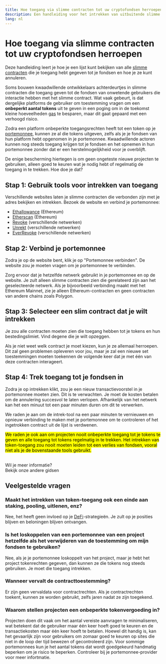 ```yaml
---
title: Hoe toegang via slimme contracten tot uw cryptofondsen herroepen
description: Een handleiding voor het intrekken van uitbuitende slimme contract token-toegang
lang: nl
---
```


# Hoe toegang via slimme contracten tot uw cryptofondsen herroepen

Deze handleiding leert je hoe je een lijst kunt bekijken van alle [slimme contracten](/glossary/#smart-contract) die je toegang hebt gegeven tot je fondsen en hoe je ze kunt annuleren.

Soms bouwen kwaadwillende ontwikkelaars achterdeurtjes in slimme contracten die toegang geven tot de fondsen van onwetende gebruikers die interactie hebben met het slimme contract. Wat vaak gebeurt, is dat dergelijke platforms de gebruiker om toestemming vragen om een **onbeperkt aantal tokens** uit te geven in een poging om in de toekomst kleine hoeveelheden [gas](/glossary/#gas) te besparen, maar dit gaat gepaard met een verhoogd risico.

Zodra een platform onbeperkte toegangsrechten heeft tot een token op je [portemonnee](/glossary/#wallet), kunnen ze al die tokens uitgeven, zelfs als je je fondsen van hun platform hebt opgenomen in je portemonnee. Kwaadwillende actoren kunnen nog steeds toegang krijgen tot je fondsen en het opnemen in hun portemonnee zonder dat er een herstelmogelijkheid voor je overblijft.

De enige bescherming hiertegen is om geen ongeteste nieuwe projecten te gebruiken, alleen goed te keuren wat je nodig hebt of regelmatig de toegang in te trekken. Hoe doe je dat?

## Stap 1: Gebruik tools voor intrekken van toegang

Verschillende websites laten je slimme contracten die verbonden zijn met je adres bekijken en intrekken. Bezoek de website en verbind je portemonnee:

- [Ethallowance](https://ethallowance.com/) (Ethereum)
- [Etherscan](https://etherscan.io/tokenapprovalchecker) (Ethereum)
- [Revoke](https://revoke.cash/) (verschillende netwerken)
- [Unrekt](https://app.unrekt.net/) (verschillende netwerken)
- [EverRevoke](https://everrise.com/everrevoke/) (verschillende netwerken)

## Stap 2: Verbind je portemonnee

Zodra je op de website bent, klik je op "Portemonnee verbinden". De website zou je moeten vragen om je portemonnee te verbinden.

Zorg ervoor dat je hetzelfde netwerk gebruikt in je portemonnee en op de website. Je zult alleen slimme contracten zien die gerelateerd zijn aan het geselecteerde netwerk. Als je bijvoorbeeld verbinding maakt met het Ethereum Mainnet, zie je alleen Ethereum-contracten en geen contracten van andere chains zoals Polygon.

## Stap 3: Selecteer een slim contract dat je wilt intrekken

Je zou alle contracten moeten zien die toegang hebben tot je tokens en hun bestedingslimiet. Vind degene die je wilt opzeggen.

Als je niet weet welk contract je moet kiezen, kun je ze allemaal herroepen. Dit zal geen problemen opleveren voor jou, maar je zal een nieuwe set toestemmingen moeten toekennen de volgende keer dat je met één van deze contracten interageert.

## Stap 4: Trek toegang tot je fondsen in

Zodra je op intrekken klikt, zou je een nieuw transactievoorstel in je portemonnee moeten zien. Dit is te verwachten. Je moet de kosten betalen om de annulering succesvol te laten verlopen. Afhankelijk van het netwerk kan het een minuut tot een paar minuten duren om dit te verwerken.

We raden je aan om de intrek-tool na een paar minuten te vernieuwen en opnieuw verbinding te maken met je portemonnee om te controleren of het ingetrokken contract uit de lijst is verdwenen.

<mark>We raden je ook aan om projecten nooit onbeperkte toegang tot je tokens te geven en alle toegang tot tokens regelmatig in te trekken. Het intrekken van token-toegang zou nooit moeten leiden tot een verlies van fondsen, vooral niet als je de bovenstaande tools gebruikt.</mark>

 <br />

<InfoBanner shouldSpaceBetween emoji=":eyes:">
  <div>Wil je meer informatie?</div>
  <ButtonLink href="/guides/">
    Bekijk onze andere gidsen
  </ButtonLink>
</InfoBanner>

## Veelgestelde vragen

### Maakt het intrekken van token-toegang ook een einde aan staking, pooling, uitlenen, enz?

Nee, het heeft geen invloed op je [DeFi](/glossary/#defi)-strategieën. Je zult op je posities blijven en beloningen blijven ontvangen.

### Is het loskoppelen van een portemonnee van een project hetzelfde als het verwijderen van de toestemming om mijn fondsen te gebruiken?

Nee, als je je portemonnee loskoppelt van het project, maar je hebt het project tokenrechten gegeven, dan kunnen ze die tokens nog steeds gebruiken. Je moet die toegang intrekken.

### Wanneer vervalt de contracttoestemming?

Er zijn geen vervaldata voor contractrechten. Als je contractrechten toekent, kunnen ze worden gebruikt, zelfs jaren nadat ze zijn toegekend.

### Waarom stellen projecten een onbeperkte tokenvergoeding in?

Projecten doen dit vaak om het aantal vereiste aanvragen te minimaliseren, wat betekent dat de gebruiker maar één keer hoeft goed te keuren en de transactiekosten maar één keer hoeft te betalen. Hoewel dit handig is, kan het gevaarlijk zijn voor gebruikers om zomaar goed te keuren op sites die niet in de loop der tijd bewezen of gecontroleerd zijn. Voor sommige portemonnees kun je het aantal tokens dat wordt goedgekeurd handmatig beperken om je risico te beperken. Controleer bij je portemonnee-provider voor meer infortmatie.
